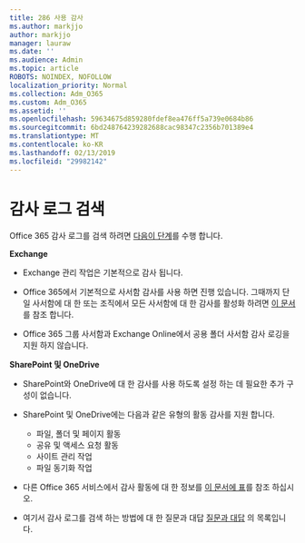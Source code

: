 ```yaml
---
title: 286 사용 감사
ms.author: markjjo
author: markjjo
manager: lauraw
ms.date: ''
ms.audience: Admin
ms.topic: article
ROBOTS: NOINDEX, NOFOLLOW
localization_priority: Normal
ms.collection: Adm_O365
ms.custom: Adm_O365
ms.assetid: ''
ms.openlocfilehash: 59634675d859280fdef8ea476ff5a739e0684b86
ms.sourcegitcommit: 6bd248764239282688cac98347c2356b701389e4
ms.translationtype: MT
ms.contentlocale: ko-KR
ms.lasthandoff: 02/13/2019
ms.locfileid: "29982142"
---
```

# <a name="search-the-audit-log"></a>감사 로그 검색

Office 365 감사 로그를 검색 하려면 [다음이 단계](https://docs.microsoft.com/office365/securitycompliance/search-the-audit-log-in-security-and-compliance#search-the-audit-log)를 수행 합니다. 

**Exchange**

- Exchange 관리 작업은 기본적으로 감사 됩니다.

- Office 365에서 기본적으로 사서함 감사를 사용 하면 진행 있습니다. 그때까지 단일 사서함에 대 한 또는 조직에서 모든 사서함에 대 한 감사를 활성화 하려면 [이 문서](https://docs.microsoft.com/office365/securitycompliance/enable-mailbox-auditing)를 참조 합니다.

- Office 365 그룹 사서함과 Exchange Online에서 공용 폴더 사서함 감사 로깅을 지원 하지 않습니다.

**SharePoint 및 OneDrive**

- SharePoint와 OneDrive에 대 한 감사를 사용 하도록 설정 하는 데 필요한 추가 구성이 없습니다.

- SharePoint 및 OneDrive에는 다음과 같은 유형의 활동 감사를 지원 합니다. 

    - 파일, 폴더 및 페이지 활동
    - 공유 및 액세스 요청 활동
    - 사이트 관리 작업
    - 파일 동기화 작업

- 다른 Office 365 서비스에서 감사 활동에 대 한 정보를 [이 문서에 표](https://docs.microsoft.com/office365/securitycompliance/search-the-audit-log-in-security-and-compliance#audited-activities)를 참조 하십시오.

- 여기서 감사 로그를 검색 하는 방법에 대 한 질문과 대답 [질문과 대답](https://docs.microsoft.com/office365/securitycompliance/search-the-audit-log-in-security-and-compliance#frequently-asked-questions) 의 목록입니다.